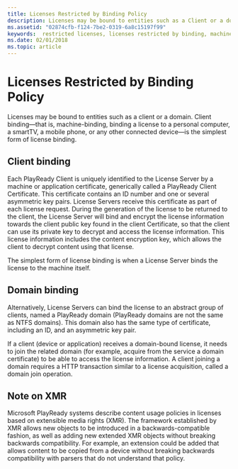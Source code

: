 ```yaml
---
title: Licenses Restricted by Binding Policy
description: Licenses may be bound to entities such as a Client or a domain.
ms.assetid: "02874cfb-f124-7be2-0319-6a8c15197f99"
keywords:  restricted licenses, licenses restricted by binding, machine binding, domain binding
ms.date: 02/01/2018
ms.topic: article
---
```



# Licenses Restricted by Binding Policy


Licenses may be bound to entities such as a client or a domain. Client binding&mdash;that is, machine-binding, binding a license to a personal computer, a smartTV, a mobile phone, or any other connected device&mdash;is the simplest form of license binding.

<a id="ID4E5"></a>



## Client binding


Each PlayReady Client is uniquely identified to the License Server by a machine or application certificate, generically called a PlayReady Client Certificate. This certificate contains an ID number and one or several asymmetric key pairs. License Servers receive this certificate as part of each license request. During the generation of the license to be returned to the client, the License Server will bind and encrypt the license information towards the client public key found in the client Certificate, so that the client can use its private key to decrypt and access the license information. This license information includes the content encryption key, which allows the client to decrypt content using that license.


The simplest form of license binding is when a License Server binds the license to the machine itself.

<a id="ID4EHB"></a>



## Domain binding


Alternatively, License Servers can bind the license to an abstract group of clients, named a PlayReady domain (PlayReady domains are not the same as NTFS domains). This domain also has the same type of certificate, including an ID, and an asymmetric key pair.


If a client (device or application) receives a domain-bound license, it needs to join the related domain (for example, acquire from the service a domain certificate) to be able to access the license information. A client joining a domain requires a HTTP transaction similar to a license acquisition, called a domain join operation.

<a id="ID4EQB"></a>



## Note on XMR


Microsoft PlayReady systems describe content usage policies in licenses based on extensible media rights (XMR). The framework established by XMR allows new objects to be introduced in a backwards-compatible fashion, as well as adding new extended XMR objects without breaking backwards compatibility. For example, an extension could be added that allows content to be copied from a device without breaking backwards compatibility with parsers that do not understand that policy.

